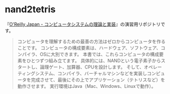 # nand2tetris

『[O'Reilly Japan - コンピュータシステムの理論と実装](http://www.amazon.co.jp/dp/4873117127/)』の演習用リポジトリです。

>コンピュータを理解するための最善の方法はゼロからコンピュータを作ることです。
>コンピュータの構成要素は、ハードウェア、ソフトウェア、コンパイラ、OSに大別できます。
>本書では、これらコンピュータの構成要素をひとつずつ組み立てます。
>具体的には、NANDという電子素子からスタートし、論理ゲート、加算器、CPUを設計します。
>そして、オペレーティングシステム、コンパイラ、バーチャルマシンなどを実装しコンピュータを完成させて、最後にその上でアプリケーション（テトリスなど）を動作させます。
>実行環境はJava（Mac、Windows、Linuxで動作）。
